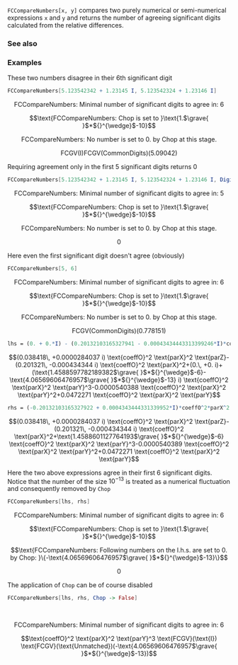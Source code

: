 `FCCompareNumbers[x, y]` compares two purely numerical or semi-numerical expressions `x` and `y` and returns the number of agreeing significant digits calculated from the relative differences.

### See also

### Examples

These two numbers disagree in their 6th significant digit

```mathematica
FCCompareNumbers[5.123542342 + 1.23145 I, 5.123542324 + 1.23146 I]
```

$$\text{FCCompareNumbers: Minimal number of significant digits to agree in: }6$$

$$\text{FCCompareNumbers: Chop is set to }\text{1.$\grave{ }$*${}^{\wedge}$-10}$$

$$\text{FCCompareNumbers: No number is set to 0. by Chop at this stage. }$$

$$\text{FCGV}(\text{I}) \text{FCGV}(\text{CommonDigits})(5.09042)$$

Requiring agreement only in the first 5 significant digits returns 0

```mathematica
FCCompareNumbers[5.123542342 + 1.23145 I, 5.123542324 + 1.23146 I, DigitCount -> 5]
```

$$\text{FCCompareNumbers: Minimal number of significant digits to agree in: }5$$

$$\text{FCCompareNumbers: Chop is set to }\text{1.$\grave{ }$*${}^{\wedge}$-10}$$

$$\text{FCCompareNumbers: No number is set to 0. by Chop at this stage. }$$

$$0$$

Here even the first significant digit doesn't agree (obviously)

```mathematica
FCCompareNumbers[5, 6]
```

$$\text{FCCompareNumbers: Minimal number of significant digits to agree in: }6$$

$$\text{FCCompareNumbers: Chop is set to }\text{1.$\grave{ }$*${}^{\wedge}$-10}$$

$$\text{FCCompareNumbers: No number is set to 0. by Chop at this stage. }$$

$$\text{FCGV}(\text{CommonDigits})(0.778151)$$

```mathematica
lhs = (0. + 0.*I) - (0.20132103165327941 - 0.00043434443313399246*I)*coeffO^2*parX^2 + (0.047227066764317975)*coeffO^2*parX^2*parY - (0.00005403882927314103)*coeffO^2*parX^2*parY^2 + (1.4588597782189382*^-6 - 4.06569606476957*^-13*I)*coeffO^2*parX^2*parY^3 + (0.03841797609570242 + 0.000028403733516153446*I)*coeffO^2*parX^2*parZ
```

$$(0.038418\, +0.0000284037 i) \text{coeffO}^2 \text{parX}^2 \text{parZ}-(0.201321\, -0.000434344 i) \text{coeffO}^2 \text{parX}^2+(0.\, +0. i)+(\text{1.4588597782189382$\grave{ }$*${}^{\wedge}$-6}-\text{4.06569606476957$\grave{ }$*${}^{\wedge}$-13} i) \text{coeffO}^2 \text{parX}^2 \text{parY}^3-0.0000540388 \text{coeffO}^2 \text{parX}^2 \text{parY}^2+0.0472271 \text{coeffO}^2 \text{parX}^2 \text{parY}$$

```mathematica
rhs = (-0.20132103165327922 + 0.0004343444331339952*I)*coeffO^2*parX^2 + (0.0472270672349811)*coeffO^2*parX^2*parY - (0.00005403887000187252)*coeffO^2*parX^2*parY^2 + 1.4588601127764193*^-6*coeffO^2*parX^2*parY^3 + (0.038417976095702376 + 0.000028403733516153537*I)*coeffO^2*parX^2*parZ
```

$$(0.038418\, +0.0000284037 i) \text{coeffO}^2 \text{parX}^2 \text{parZ}-(0.201321\, -0.000434344 i) \text{coeffO}^2 \text{parX}^2+\text{1.4588601127764193$\grave{ }$*${}^{\wedge}$-6} \text{coeffO}^2 \text{parX}^2 \text{parY}^3-0.0000540389 \text{coeffO}^2 \text{parX}^2 \text{parY}^2+0.0472271 \text{coeffO}^2 \text{parX}^2 \text{parY}$$

Here the two above expressions agree in their first 6 significant digits. Notice that the number of the size $10^{-13}$ is treated as a numerical fluctuation and consequently removed by `Chop`

```mathematica
FCCompareNumbers[lhs, rhs]
```

$$\text{FCCompareNumbers: Minimal number of significant digits to agree in: }6$$

$$\text{FCCompareNumbers: Chop is set to }\text{1.$\grave{ }$*${}^{\wedge}$-10}$$

$$\text{FCCompareNumbers: Following numbers on the l.h.s. are set to 0. by Chop: }\{-\text{4.06569606476957$\grave{ }$*${}^{\wedge}$-13}\}$$

$$0$$

The application of `Chop` can be of course disabled

```mathematica
FCCompareNumbers[lhs, rhs, Chop -> False] 
  
 

```

$$\text{FCCompareNumbers: Minimal number of significant digits to agree in: }6$$

$$\text{coeffO}^2 \text{parX}^2 \text{parY}^3 \text{FCGV}(\text{I}) \text{FCGV}(\text{Unmatched})(-\text{4.06569606476957$\grave{ }$*${}^{\wedge}$-13})$$
